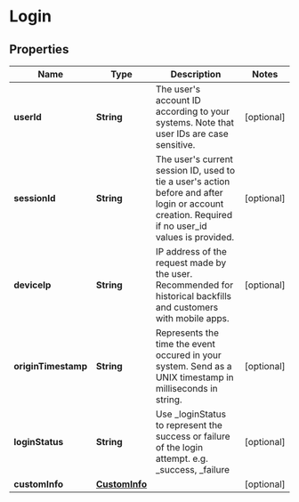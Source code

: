 
# Login

## Properties
Name | Type | Description | Notes
------------ | ------------- | ------------- | -------------
**userId** | **String** | The user&#39;s account ID according to your systems. Note that user IDs are case sensitive. |  [optional]
**sessionId** | **String** | The user&#39;s current session ID, used to tie a user&#39;s action before and after login or account creation. Required if no user_id values is provided. |  [optional]
**deviceIp** | **String** | IP address of the request made by the user. Recommended for historical backfills and customers with mobile apps. |  [optional]
**originTimestamp** | **String** | Represents the time the event occured in your system. Send as a UNIX timestamp in milliseconds in string. |  [optional]
**loginStatus** | **String** | Use _loginStatus to represent the success or failure of the login attempt. e.g. _success, _failure |  [optional]
**customInfo** | [**CustomInfo**](CustomInfo.md) |  |  [optional]



